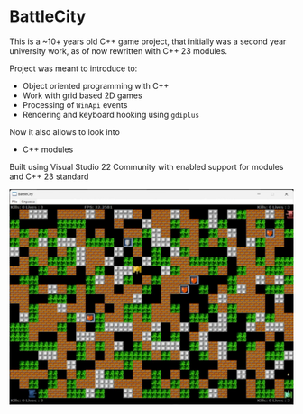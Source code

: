 # BattleCity

This is a ~10+ years old C++ game project, that initially was a second year university work, as of now rewritten with C++ 23 modules. 

Project was meant to introduce to:
- Object oriented programming with C++
- Work with grid based 2D games
- Processing of `WinApi` events
- Rendering and keyboard hooking using `gdiplus`

Now it also allows to look into
- C++ modules

Built using Visual Studio 22 Community with enabled support for modules and C++ 23 standard

![Game screenshot](https://raw.githubusercontent.com/PsychoSanchez/BattleCity/master/readme/screenshot.jpg)
